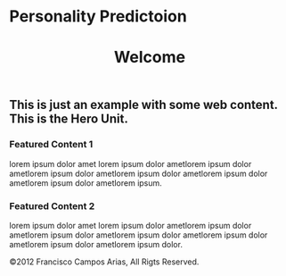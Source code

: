 # Personality Predictoion
<!DOCTYPE HTML>
<!-- THE DOCTYPE tells the browser what type of webpage to render, the doctype used in this website is HTML5 which is the most recent HTML. -->
<html lang="en-US">

<body>
	<div class="container">
<!-- THIS ACTUAL CONTENT BEGINS HERE...this is called a comment. which can only be seen when viewing the source code. This text CANNOT be seen by the browser. Its helpful when you need to place notes, comments or reminders in your code -->
	<header>
		<div class="header">
			<h1>Welcome</h1>
		</div>
	</header>
	<!-- END HEADER | the header element in new to HTML5 -->
		<div class="main">
			<h2>This is just an example with some web content. This is the Hero Unit.</h2>
		</div>
		<div class="feature">
			<h3>Featured Content 1</h3>
			<p>lorem ipsum dolor amet lorem ipsum dolor ametlorem ipsum dolor ametlorem ipsum dolor ametlorem ipsum dolor ametlorem ipsum dolor ametlorem ipsum dolor ametlorem ipsum.</p>
			<!-- LOREM IPSUM is universally used. Lorem ipsum is dummy text, it does't really mean anything. Its used to fill space or for mockups. -->
		</div>
		<div class="feature">
			<h3>Featured Content 2</h3>
			<p>lorem ipsum dolor amet lorem ipsum dolor ametlorem ipsum dolor ametlorem ipsum dolor ametlorem ipsum dolor ametlorem ipsum dolor ametlorem ipsum dolor ametlorem ipsum dolor.</p>
		</div>
	<footer>
		&copy;2012 Francisco Campos Arias, All Rigts Reserved.
	</footer>
	<!-- END FOOTER | the footer element is also new to HTML5 -->
	</div>
</body>
</html>
